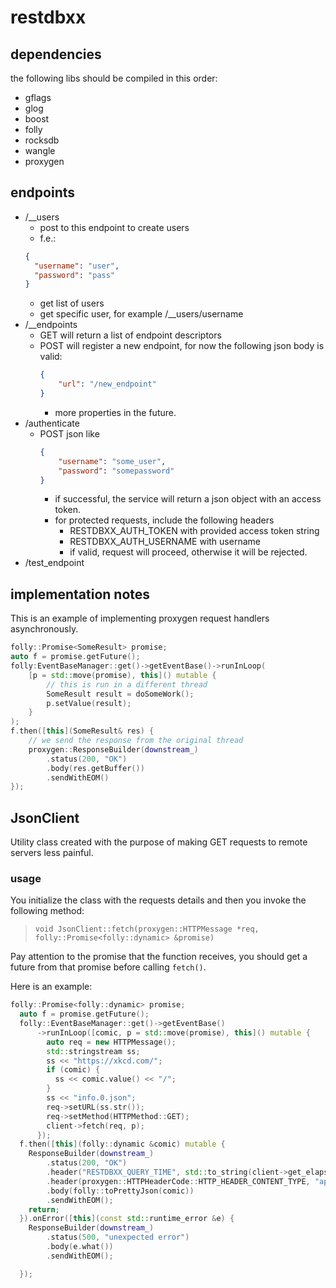 # restdbxx


## dependencies

the following libs should be compiled in this order:

+  gflags
+ glog
+ boost 
+ folly
+ rocksdb
+ wangle
+ proxygen

## endpoints
+ /__users
  + post to this endpoint to create users
  + f.e.: 
  ```json
  {
    "username": "user",
    "password": "pass"
  }
  ```
  + get list of users
  + get specific user, for example /__users/username
+ /__endpoints
  + GET will return a list of endpoint descriptors
  + POST will register a new endpoint, for now the following json body is valid:
    ```json 
    {
        "url": "/new_endpoint" 
    }
    ```
    + more properties in the future.
+ /authenticate
  + POST json like
    ```json
    {
        "username": "some_user",
        "password": "somepassword"
    }
    ```
    + if successful, the service will return a json object with an access token.
    + for protected requests, include the following headers
      + RESTDBXX_AUTH_TOKEN with provided access token string
      + RESTDBXX_AUTH_USERNAME with username
      + if valid, request will proceed, otherwise it will be rejected.
+ /test_endpoint

## implementation notes
This is an example of implementing proxygen request handlers asynchronously.

```c++
folly::Promise<SomeResult> promise;
auto f = promise.getFuture();
folly:EventBaseManager::get()->getEventBase()->runInLoop(
    [p = std::move(promise), this]() mutable {
        // this is run in a different thread
        SomeResult result = doSomeWork();
        p.setValue(result);
    }
);
f.then([this](SomeResult& res) {
    // we send the response from the original thread
    proxygen::ResponseBuilder(downstream_)
        .status(200, "OK")
        .body(res.getBuffer())
        .sendWithEOM()
});

```

## JsonClient

Utility class created with the purpose of making GET requests to remote servers less painful.

### usage

You initialize the class with the requests details and then you invoke the following
method:

> `void JsonClient::fetch(proxygen::HTTPMessage *req, folly::Promise<folly::dynamic> &promise)`

Pay attention to the promise that the function receives, you should get a future from that 
promise before calling `fetch()`.

Here is an example:

```cpp
folly::Promise<folly::dynamic> promise;
  auto f = promise.getFuture();
  folly::EventBaseManager::get()->getEventBase()
      ->runInLoop([comic, p = std::move(promise), this]() mutable {
        auto req = new HTTPMessage();
        std::stringstream ss;
        ss << "https://xkcd.com/";
        if (comic) {
          ss << comic.value() << "/";
        }
        ss << "info.0.json";
        req->setURL(ss.str());
        req->setMethod(HTTPMethod::GET);
        client->fetch(req, p);
      });
  f.then([this](folly::dynamic &comic) mutable {
    ResponseBuilder(downstream_)
        .status(200, "OK")
        .header("RESTDBXX_QUERY_TIME", std::to_string(client->get_elapsed()))
        .header(proxygen::HTTPHeaderCode::HTTP_HEADER_CONTENT_TYPE, "application/json")
        .body(folly::toPrettyJson(comic))
        .sendWithEOM();
    return;
  }).onError([this](const std::runtime_error &e) {
    ResponseBuilder(downstream_)
        .status(500, "unexpected error")
        .body(e.what())
        .sendWithEOM();

  });
```

